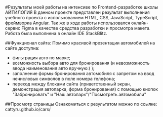 #Результаты моей работы на интенсиве по Frontend-разработке школы АЙТИЛОГИЯ
В данном проекте представлен результат выполнения учебного проекта с использованием HTML, CSS, JavaScript, TypeScript, фреймворка Angular. Так же в ходе работы использовался онлайн-сервис Figma в качестве средства разработки и просмотра макета. Работа была выполнена в онлайн IDE StackBlitz.

##Функционал сайта:
Помимо красивой презентации автомобилей на сайте доступна:
- фильтрация авто по марке;
- возможность выбора авто для бронирования (и невозможность ввода наименования авто вручную:) );
- заполнение формы бронирования автомобиля с запретом на ввод нечисловых символов в поле номера телефона;
- переход между блоками сайта (приветственный экран, демонстрация автопарка, форма бронирования) с помощью кнопок "Забронировать" и "Наш автопарк"/"Посмотреть автомобили"

##Просмотр страницы
Ознакомиться с результатом можно по ссылке: 
cattyru.github.io/cars/

